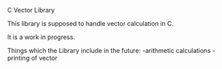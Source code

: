 C Vector Library

This library is supposed to handle vector calculation in C.

It is a work in progress.

Things which the Library include in the future:
    -arithmetic calculations
    -printing of vector